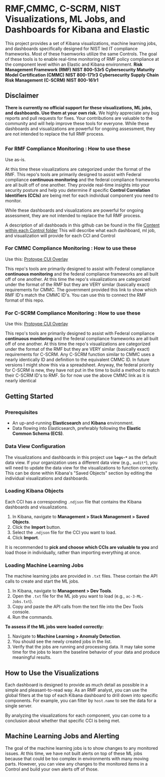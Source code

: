 # RMF,CMMC, C-SCRM, NIST Visualizations, ML Jobs, and Dashboards for Kibana and Elastic

This project provides a set of Kibana visualizations, machine learning jobs, and dashboards specifically designed for NIST led IT compliance frameworks. Most of these fraemworks utilize the same Controls. The goal of these tools is to enable real-time monitoring of RMF policy compliance at the component level within an Elastic and Kibana environment.
**Risk Management Framework (RMF)** **NIST 800-53r5**
**Cybersecurity Maturity Model Certification (CMMC)** **NIST 800-171r3**
**Cybersecurity Supply Chain Risk Management (C-SCRM)** **NIST 800-161r1**






## Disclaimer

**There is currently no official support for these visualizations, ML jobs, and dashboards. Use them at your own risk.**
We highly appreciate any bug reports and pull requests for fixes. Your contributions are valuable to the community and will help improve these tools for everyone.
While these dashboards and visualizations are powerful for ongoing assessment, they are not intended to replace the full RMF process.

##

### For RMF Compliance Monitoring : How to use these 

Use as-is. 

At this time these visualizations are categorized under the format of the RMF. This repo's tools are primarily designed to assist with Federal compliance **continuous monitoring** and the federal compliance frameworks are all built off of one another. They provide real-time insights into your security posture and help you determine if specific **Control Correlation Identifiers (CCIs)** are being met for each individual component you need to monitor.

While these dashboards and visualizations are powerful for ongoing assessment, they are not intended to replace the full RMF process.

A description of all dashboads in this github can be found in the file [Content within each Control folder](https://github.com/rabbit-food/compliance/blob/main/Content%20within%20each%20Control%20Folder.md) This will describe what each dashboard, ml job, and visualization will provide for each CCI and Control



### For CMMC Compliance Monitoring : How to use these 

Use this: [Protoype CUI Overlay](https://csrc.nist.gov/files/pubs/sp/800/171/r3/fpd/docs/sp800-171r3-fpd-cui-overlay.xlsx)

This repo's tools are primarily designed to assist with Federal compliance **continuous monitoring** and the federal compliance frameworks are all built off of one another. At this time the repo's visualizations are categorized under the format of the RMF but they are VERY similar (basically exact) requirements for CMMC.  The government provided this link to show which RMF ID's match the CMMC ID's. You can use this to connect the RMF format of this repo.



### For C-SCRM Compliance Monitoring : How to use these 

Use this: [Protoype CUI Overlay](https://csrc.nist.gov/files/pubs/sp/800/171/r3/fpd/docs/sp800-171r3-fpd-cui-overlay.xlsx)

This repo's tools are primarily designed to assist with Federal compliance **continuous monitoring** and the federal compliance frameworks are all built off of one another. At this time the repo's visualizations are categorized under the format of the RMF but they are VERY similar (basically exact) requirements for C-SCRM.  Any C-SCRM function similar to CMMC uses a nearly identically ID and definition to the equivalent CMMC ID. In future versions I might show this via a spreadsheet. Anyway, the federal priority for C-SCRM is new, they have not put in the time to build a method to match their C-SCRM ID's to RMF. So for now use the above CMMC link as it is nearly identical

##
## Getting Started
##

### Prerequisites

* An up-and-running **Elasticsearch** and **Kibana** environment.
* Data flowing into Elasticsearch, preferably following the **Elastic Common Schema (ECS)**.

### Data View Configuration

The visualizations and dashboards in this project use **`logs-*`** as the default data view. If your organization uses a different data view (e.g., `audit*`), you will need to update the data view for the visualizations to function correctly. This can be done within Kibana's "Saved Objects" section by editing the individual visualizations and dashboards.

### Loading Kibana Objects

Each CCI has a corresponding `.ndjson` file that contains the Kibana dashboards and visualizations.

1.  In Kibana, navigate to **Management > Stack Management > Saved Objects**.
2.  Click the **Import** button.
3.  Select the `.ndjson` file for the CCI you want to load.
4.  Click **Import**.

It is recommended to **pick and choose which CCIs are valuable to you** and load those in individually, rather than importing everything at once.

### Loading Machine Learning Jobs

The machine learning jobs are provided in `.txt` files. These contain the API calls to create and start the ML jobs.

1.  In Kibana, navigate to **Management > Dev Tools**.
2.  Open the `.txt` file for the ML job you want to load (e.g., `ac-3-ML-Jobs.txt`).
3.  Copy and paste the API calls from the text file into the Dev Tools console.
4.  Run the commands.

**To assess if the ML jobs were loaded correctly:**

1.  Navigate to **Machine Learning > Anomaly Detection**.
2.  You should see the newly created jobs in the list.
3.  Verify that the jobs are running and processing data. It may take some time for the jobs to learn the baseline behavior of your data and produce meaningful results.


## How to Use the Visualizations

Each dashboard is designed to provide as much detail as possible in a simple and pleasant-to-read way. As an RMF analyst, you can use the global filters at the top of each Kibana dashboard to drill down into specific components. For example, you can filter by `host.name` to see the data for a single server.

By analyzing the visualizations for each component, you can come to a conclusion about whether that specific CCI is being met.

## Machine Learning Jobs and Alerting

The goal of the machine learning jobs is to show changes to any monitored issues. At this time, we have not built alerts on top of these ML jobs because that could be too complex in environments with many moving parts. However, you can view any changes to the monitored items in a Control and build your own alerts off of those.
